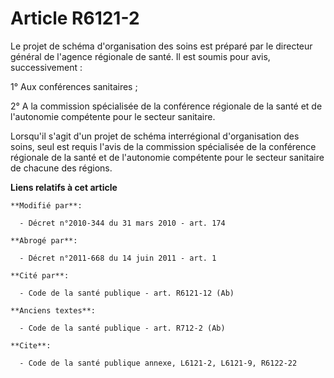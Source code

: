 # Article R6121-2

Le projet de schéma d'organisation des soins est préparé par le directeur général de l'agence régionale de santé. Il est
soumis pour avis, successivement :

1° Aux conférences sanitaires ;

2° A la commission spécialisée de la conférence régionale de la santé et de l'autonomie compétente pour le secteur sanitaire.

Lorsqu'il s'agit d'un projet de schéma interrégional d'organisation des soins, seul est requis l'avis de la commission
spécialisée de la conférence régionale de la santé et de l'autonomie compétente pour le secteur sanitaire de chacune des
régions.

**Liens relatifs à cet article**

	**Modifié par**:

	  - Décret n°2010-344 du 31 mars 2010 - art. 174

	**Abrogé par**:

	  - Décret n°2011-668 du 14 juin 2011 - art. 1

	**Cité par**:

	  - Code de la santé publique - art. R6121-12 (Ab)

	**Anciens textes**:

	  - Code de la santé publique - art. R712-2 (Ab)

	**Cite**:

	  - Code de la santé publique annexe, L6121-2, L6121-9, R6122-22
